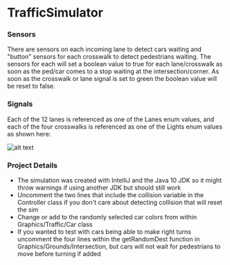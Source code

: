 # TrafficSimulator

### Sensors

There are sensors on each incoming lane to detect cars waiting and "button" sensors for each crosswalk to detect pedestrians waiting. The sensors for each will set a boolean value to true for each lane/crosswalk as soon as the ped/car comes to a stop waiting at the intersection/corner. As soon as the crosswalk or lane signal is set to green the boolean value will be reset to false.

### Signals

Each of the 12 lanes is referenced as one of the Lanes enum values, and each of the four crosswalks is referenced as one of the Lights enum values as shown here:

![alt text](https://lobogit.unm.edu/admorin/traffic-control-system/raw/master/signals.png)

### Project Details
* The simulation was created with IntelliJ and the Java 10 JDK so it might throw warnings if using another JDK but should still work
* Uncomment the two lines that include the collision variable in the Controller class if you don't care about detecting collision that will reset the sim
* Change or add to the randomly selected car colors from within Graphics/Traffic/Car class 
* If you wanted to test with cars being able to make right turns uncomment the four lines within the getRandomDest function in Graphics/Grounds/Intersection, but cars will not wait for pedestrians to move before turning if added
